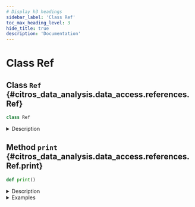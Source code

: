```yaml
---
# Display h3 headings
sidebar_label: 'Class Ref'
toc_max_heading_level: 3
hide_title: true
description: 'Documentation'
---
```


# Class Ref







    
## Class `Ref` {#citros_data_analysis.data_access.references.Ref}





```python
class Ref
```


<details>
  <summary>Description</summary>

Stores references to the batches used in the work
</details>









    
## Method `print` {#citros_data_analysis.data_access.references.Ref.print}




```python
def print()
```


<details>
  <summary>Description</summary>

Print the information about all batches that were used.

Displays the batch creator's first and last name and email, batch name, message and creation time, link to the batch.
The output is sorted by the last names.


</details>
<details>
  <summary>Examples</summary>

Display references to the batches that were used in the current notebook:

```python
>>> from citros_data_analysis import data_access as da
>>> ref = da.Ref()
>>> ref.print()
stevenson mary, mary@mail.com
robotics, 'robotics system', 2023-06-01 09:00:00
<https://citros.io/robot_master/batch/00000000-aaaa-1111-2222-333333333333/>
```

</details>